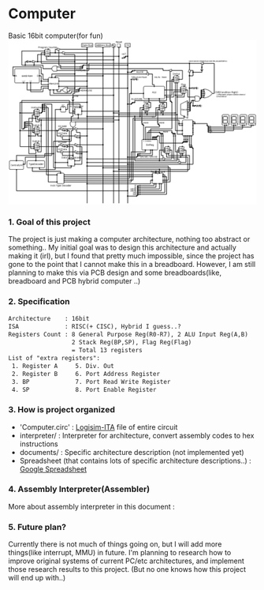 # Computer
Basic 16bit computer(for fun)
![alt text](https://github.com/Juha3141/Computer/blob/master/documents/circuit.png?raw=true)
### 1. Goal of this project
The project is just making a computer architecture, nothing too abstract or something.. My initial goal was to design this architecture and actually making it (irl), but I found that pretty much impossible, since the project has gone to the point that I cannot make this in a breadboard. However, I am still planning to make this via PCB design and some breadboards(like, breadboard and PCB hybrid computer ..) 

### 2. Specification
```
Architecture    : 16bit
ISA             : RISC(+ CISC), Hybrid I guess..?
Registers Count : 8 General Purpose Reg(R0-R7), 2 ALU Input Reg(A,B)
                  2 Stack Reg(BP,SP), Flag Reg(Flag)
                  = Total 13 registers
List of "extra registers":
 1. Register A     5. Div. Out
 2. Register B     6. Port Address Register
 3. BP             7. Port Read Write Register
 4. SP             8. Port Enable Register
```

### 3. How is project organized
* 'Computer.circ' : [Logisim-ITA](https://logisim.altervista.org/) file of entire circuit
* interpreter/    : Interpreter for architecture, convert assembly codes to hex instructions
* documents/      : Specific architecture description (not implemented yet)
* Spreadsheet (that contains lots of specific architecture descriptions..) : [Google Spreadsheet](https://docs.google.com/spreadsheets/d/1p-d54ITsBcRd8YfNupwiGrvMGoG832bEcXw2OzB0Sjg/edit?usp=sharing)

### 4. Assembly Interpreter(Assembler)
  More about assembly interpreter in this document : 

### 5. Future plan?
Currently there is not much of things going on, but I will add more things(like interrupt, MMU) in future. I'm planning to research how to improve original systems of current PC/etc architectures, and implement those research results to this project. (But no one knows how this project will end up with..)

